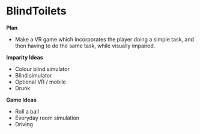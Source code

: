# BlindToilets
**Plan**
- Make a VR game which incorporates the player doing a simple task, and then having to do the same task, while visually impaired.

**Imparity Ideas**
- Colour blind simulator
- Blind simulator
- Optional VR / mobile
- Drunk

**Game Ideas**
- Roll a ball
- Everyday room simulation
- Driving
